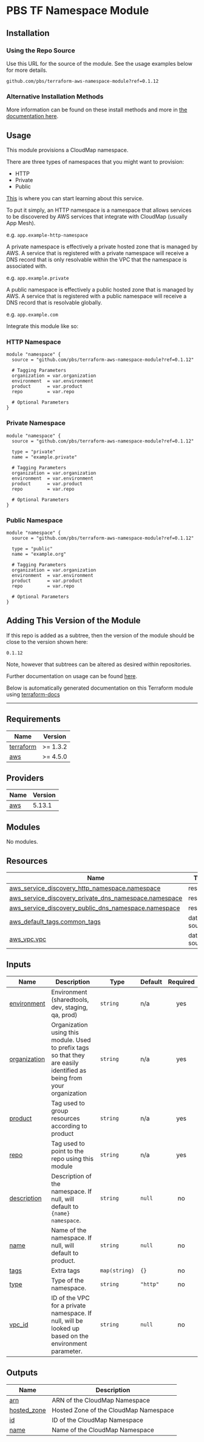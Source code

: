 # PBS TF Namespace Module

## Installation

### Using the Repo Source

Use this URL for the source of the module. See the usage examples below for more details.

```hcl
github.com/pbs/terraform-aws-namespace-module?ref=0.1.12
```

### Alternative Installation Methods

More information can be found on these install methods and more in [the documentation here](./docs/general/install).

## Usage

This module provisions a CloudMap namespace.

There are three types of namespaces that you might want to provision:

- HTTP
- Private
- Public

[This][cloudmap-docs] is where you can start learning about this service.

To put it simply, an HTTP namespace is a namespace that allows services to be discovered by AWS services that integrate with CloudMap (usually App Mesh).

e.g. `app.example-http-namespace`

A private namespace is effectively a private hosted zone that is managed by AWS. A service that is registered with a private namespace will receive a DNS record that is only resolvable within the VPC that the namespace is associated with.

e.g. `app.example.private`

A public namespace is effectively a public hosted zone that is managed by AWS. A service that is registered with a public namespace will receive a DNS record that is resolvable globally.

e.g. `app.example.com`

Integrate this module like so:

### HTTP Namespace

```hcl
module "namespace" {
  source = "github.com/pbs/terraform-aws-namespace-module?ref=0.1.12"

  # Tagging Parameters
  organization = var.organization
  environment  = var.environment
  product      = var.product
  repo         = var.repo

  # Optional Parameters
}
```

### Private Namespace

```hcl
module "namespace" {
  source = "github.com/pbs/terraform-aws-namespace-module?ref=0.1.12"

  type = "private"
  name = "example.private"

  # Tagging Parameters
  organization = var.organization
  environment  = var.environment
  product      = var.product
  repo         = var.repo

  # Optional Parameters
}
```

### Public Namespace

```hcl
module "namespace" {
  source = "github.com/pbs/terraform-aws-namespace-module?ref=0.1.12"

  type = "public"
  name = "example.org"

  # Tagging Parameters
  organization = var.organization
  environment  = var.environment
  product      = var.product
  repo         = var.repo

  # Optional Parameters
}
```

## Adding This Version of the Module

If this repo is added as a subtree, then the version of the module should be close to the version shown here:

`0.1.12`

Note, however that subtrees can be altered as desired within repositories.

Further documentation on usage can be found [here](./docs).

Below is automatically generated documentation on this Terraform module using [terraform-docs][terraform-docs]

---

[terraform-docs]: https://github.com/terraform-docs/terraform-docs
[cloudmap-docs]: https://docs.aws.amazon.com/cloud-map/latest/dg/what-is-cloud-map.html

## Requirements

| Name | Version |
|------|---------|
| <a name="requirement_terraform"></a> [terraform](#requirement\_terraform) | >= 1.3.2 |
| <a name="requirement_aws"></a> [aws](#requirement\_aws) | >= 4.5.0 |

## Providers

| Name | Version |
|------|---------|
| <a name="provider_aws"></a> [aws](#provider\_aws) | 5.13.1 |

## Modules

No modules.

## Resources

| Name | Type |
|------|------|
| [aws_service_discovery_http_namespace.namespace](https://registry.terraform.io/providers/hashicorp/aws/latest/docs/resources/service_discovery_http_namespace) | resource |
| [aws_service_discovery_private_dns_namespace.namespace](https://registry.terraform.io/providers/hashicorp/aws/latest/docs/resources/service_discovery_private_dns_namespace) | resource |
| [aws_service_discovery_public_dns_namespace.namespace](https://registry.terraform.io/providers/hashicorp/aws/latest/docs/resources/service_discovery_public_dns_namespace) | resource |
| [aws_default_tags.common_tags](https://registry.terraform.io/providers/hashicorp/aws/latest/docs/data-sources/default_tags) | data source |
| [aws_vpc.vpc](https://registry.terraform.io/providers/hashicorp/aws/latest/docs/data-sources/vpc) | data source |

## Inputs

| Name | Description | Type | Default | Required |
|------|-------------|------|---------|:--------:|
| <a name="input_environment"></a> [environment](#input\_environment) | Environment (sharedtools, dev, staging, qa, prod) | `string` | n/a | yes |
| <a name="input_organization"></a> [organization](#input\_organization) | Organization using this module. Used to prefix tags so that they are easily identified as being from your organization | `string` | n/a | yes |
| <a name="input_product"></a> [product](#input\_product) | Tag used to group resources according to product | `string` | n/a | yes |
| <a name="input_repo"></a> [repo](#input\_repo) | Tag used to point to the repo using this module | `string` | n/a | yes |
| <a name="input_description"></a> [description](#input\_description) | Description of the namespace. If null, will default to `{name} namespace`. | `string` | `null` | no |
| <a name="input_name"></a> [name](#input\_name) | Name of the namespace. If null, will default to product. | `string` | `null` | no |
| <a name="input_tags"></a> [tags](#input\_tags) | Extra tags | `map(string)` | `{}` | no |
| <a name="input_type"></a> [type](#input\_type) | Type of the namespace. | `string` | `"http"` | no |
| <a name="input_vpc_id"></a> [vpc\_id](#input\_vpc\_id) | ID of the VPC for a private namespace. If null, will be looked up based on the environment parameter. | `string` | `null` | no |

## Outputs

| Name | Description |
|------|-------------|
| <a name="output_arn"></a> [arn](#output\_arn) | ARN of the CloudMap Namespace |
| <a name="output_hosted_zone"></a> [hosted\_zone](#output\_hosted\_zone) | Hosted Zone of the CloudMap Namespace |
| <a name="output_id"></a> [id](#output\_id) | ID of the CloudMap Namespace |
| <a name="output_name"></a> [name](#output\_name) | Name of the CloudMap Namespace |
